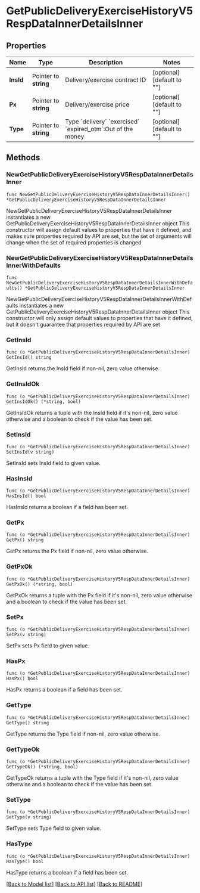 # GetPublicDeliveryExerciseHistoryV5RespDataInnerDetailsInner

## Properties

Name | Type | Description | Notes
------------ | ------------- | ------------- | -------------
**InsId** | Pointer to **string** | Delivery/exercise contract ID | [optional] [default to ""]
**Px** | Pointer to **string** | Delivery/exercise price | [optional] [default to ""]
**Type** | Pointer to **string** | Type    &#x60;delivery&#x60;   &#x60;exercised&#x60;   &#x60;expired_otm&#x60;:Out of the money | [optional] [default to ""]

## Methods

### NewGetPublicDeliveryExerciseHistoryV5RespDataInnerDetailsInner

`func NewGetPublicDeliveryExerciseHistoryV5RespDataInnerDetailsInner() *GetPublicDeliveryExerciseHistoryV5RespDataInnerDetailsInner`

NewGetPublicDeliveryExerciseHistoryV5RespDataInnerDetailsInner instantiates a new GetPublicDeliveryExerciseHistoryV5RespDataInnerDetailsInner object
This constructor will assign default values to properties that have it defined,
and makes sure properties required by API are set, but the set of arguments
will change when the set of required properties is changed

### NewGetPublicDeliveryExerciseHistoryV5RespDataInnerDetailsInnerWithDefaults

`func NewGetPublicDeliveryExerciseHistoryV5RespDataInnerDetailsInnerWithDefaults() *GetPublicDeliveryExerciseHistoryV5RespDataInnerDetailsInner`

NewGetPublicDeliveryExerciseHistoryV5RespDataInnerDetailsInnerWithDefaults instantiates a new GetPublicDeliveryExerciseHistoryV5RespDataInnerDetailsInner object
This constructor will only assign default values to properties that have it defined,
but it doesn't guarantee that properties required by API are set

### GetInsId

`func (o *GetPublicDeliveryExerciseHistoryV5RespDataInnerDetailsInner) GetInsId() string`

GetInsId returns the InsId field if non-nil, zero value otherwise.

### GetInsIdOk

`func (o *GetPublicDeliveryExerciseHistoryV5RespDataInnerDetailsInner) GetInsIdOk() (*string, bool)`

GetInsIdOk returns a tuple with the InsId field if it's non-nil, zero value otherwise
and a boolean to check if the value has been set.

### SetInsId

`func (o *GetPublicDeliveryExerciseHistoryV5RespDataInnerDetailsInner) SetInsId(v string)`

SetInsId sets InsId field to given value.

### HasInsId

`func (o *GetPublicDeliveryExerciseHistoryV5RespDataInnerDetailsInner) HasInsId() bool`

HasInsId returns a boolean if a field has been set.

### GetPx

`func (o *GetPublicDeliveryExerciseHistoryV5RespDataInnerDetailsInner) GetPx() string`

GetPx returns the Px field if non-nil, zero value otherwise.

### GetPxOk

`func (o *GetPublicDeliveryExerciseHistoryV5RespDataInnerDetailsInner) GetPxOk() (*string, bool)`

GetPxOk returns a tuple with the Px field if it's non-nil, zero value otherwise
and a boolean to check if the value has been set.

### SetPx

`func (o *GetPublicDeliveryExerciseHistoryV5RespDataInnerDetailsInner) SetPx(v string)`

SetPx sets Px field to given value.

### HasPx

`func (o *GetPublicDeliveryExerciseHistoryV5RespDataInnerDetailsInner) HasPx() bool`

HasPx returns a boolean if a field has been set.

### GetType

`func (o *GetPublicDeliveryExerciseHistoryV5RespDataInnerDetailsInner) GetType() string`

GetType returns the Type field if non-nil, zero value otherwise.

### GetTypeOk

`func (o *GetPublicDeliveryExerciseHistoryV5RespDataInnerDetailsInner) GetTypeOk() (*string, bool)`

GetTypeOk returns a tuple with the Type field if it's non-nil, zero value otherwise
and a boolean to check if the value has been set.

### SetType

`func (o *GetPublicDeliveryExerciseHistoryV5RespDataInnerDetailsInner) SetType(v string)`

SetType sets Type field to given value.

### HasType

`func (o *GetPublicDeliveryExerciseHistoryV5RespDataInnerDetailsInner) HasType() bool`

HasType returns a boolean if a field has been set.


[[Back to Model list]](../README.md#documentation-for-models) [[Back to API list]](../README.md#documentation-for-api-endpoints) [[Back to README]](../README.md)


